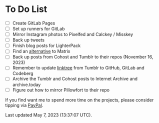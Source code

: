 # To Do List
- [ ]  Create GitLab Pages
  - [ ] Set up runners for GitLab 
- [ ]  Mirror Instagram photos to Pixelfed and Calckey / Misskey
- [ ] Back up tweets
- [ ] Finish blog posts for LighterPack
- [ ] Find an [alternative](https://chaos.social/@scy/110321162229302299) to Matrix
- [ ] Back up posts from Cohost and Tumblr to their repos (November 16, 2023)
- [ ] Remember to update [linktree](https://rikaklassen.tumblr.com/linktree) from Tumblr to GitHub, GitLab and Codeberg
- [ ] Archive the Tumblr and Cohost posts to Internet Archive and archive.today
- [ ] Figure out how to mirror Pillowfort to their repo

If you find want me to spend more time on the projects, please consider tipping via [PayPal](https://paypal.me/bglamours).

Last updated May 7, 2023 (13:37:07 UTC).
